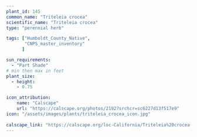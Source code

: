 ```yaml
---
plant_id: 145 
common_name: "Triteleia crocea"
scientific_name: "Triteleia crocea"
type: "perennial herb"

tags: ["Humboldt_County_Native",
       "CNPS_master_inventory"
      ]

sun_requirements:
  - "Part Shade"
# min then max in feet
plant_size:
  - height: 
    - 0.75 

icon_attribution: 
    name: "Calscape"
    url: "https://calscape.org/photos/2192?srchcr=sc6227d13f517e9"
icon: "/assets/images/plants/triteleia_crocea_icon.jpg"
 
calscape_link: "https://calscape.org/loc-California/Triteleia%20crocea(%20)"
---
```








